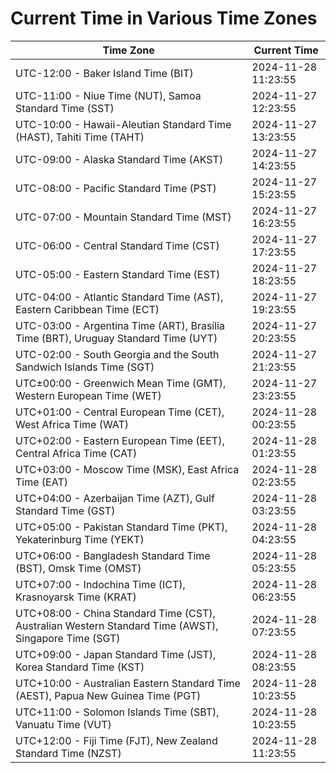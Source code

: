 # Current Time in Various Time Zones

| Time Zone | Current Time |
|-----------|--------------|
| UTC-12:00 - Baker Island Time (BIT) | 2024-11-28 11:23:55 |
| UTC-11:00 - Niue Time (NUT), Samoa Standard Time (SST) | 2024-11-27 12:23:55 |
| UTC-10:00 - Hawaii-Aleutian Standard Time (HAST), Tahiti Time (TAHT) | 2024-11-27 13:23:55 |
| UTC-09:00 - Alaska Standard Time (AKST) | 2024-11-27 14:23:55 |
| UTC-08:00 - Pacific Standard Time (PST) | 2024-11-27 15:23:55 |
| UTC-07:00 - Mountain Standard Time (MST) | 2024-11-27 16:23:55 |
| UTC-06:00 - Central Standard Time (CST) | 2024-11-27 17:23:55 |
| UTC-05:00 - Eastern Standard Time (EST) | 2024-11-27 18:23:55 |
| UTC-04:00 - Atlantic Standard Time (AST), Eastern Caribbean Time (ECT) | 2024-11-27 19:23:55 |
| UTC-03:00 - Argentina Time (ART), Brasília Time (BRT), Uruguay Standard Time (UYT) | 2024-11-27 20:23:55 |
| UTC-02:00 - South Georgia and the South Sandwich Islands Time (SGT) | 2024-11-27 21:23:55 |
| UTC±00:00 - Greenwich Mean Time (GMT), Western European Time (WET) | 2024-11-27 23:23:55 |
| UTC+01:00 - Central European Time (CET), West Africa Time (WAT) | 2024-11-28 00:23:55 |
| UTC+02:00 - Eastern European Time (EET), Central Africa Time (CAT) | 2024-11-28 01:23:55 |
| UTC+03:00 - Moscow Time (MSK), East Africa Time (EAT) | 2024-11-28 02:23:55 |
| UTC+04:00 - Azerbaijan Time (AZT), Gulf Standard Time (GST) | 2024-11-28 03:23:55 |
| UTC+05:00 - Pakistan Standard Time (PKT), Yekaterinburg Time (YEKT) | 2024-11-28 04:23:55 |
| UTC+06:00 - Bangladesh Standard Time (BST), Omsk Time (OMST) | 2024-11-28 05:23:55 |
| UTC+07:00 - Indochina Time (ICT), Krasnoyarsk Time (KRAT) | 2024-11-28 06:23:55 |
| UTC+08:00 - China Standard Time (CST), Australian Western Standard Time (AWST), Singapore Time (SGT) | 2024-11-28 07:23:55 |
| UTC+09:00 - Japan Standard Time (JST), Korea Standard Time (KST) | 2024-11-28 08:23:55 |
| UTC+10:00 - Australian Eastern Standard Time (AEST), Papua New Guinea Time (PGT) | 2024-11-28 10:23:55 |
| UTC+11:00 - Solomon Islands Time (SBT), Vanuatu Time (VUT) | 2024-11-28 10:23:55 |
| UTC+12:00 - Fiji Time (FJT), New Zealand Standard Time (NZST) | 2024-11-28 11:23:55 |
